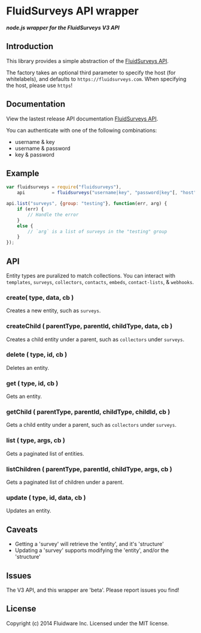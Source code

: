 # FluidSurveys API wrapper
***node.js wrapper for the FluidSurveys V3 API***

## Introduction
This library provides a simple abstraction of the [FluidSurveys API](http://docs.fluidsurveys.com).

The factory takes an optional third parameter to specify the host (for whitelabels), and defaults to `https://fluidsurveys.com`. When specifying the host, please use `https`!

## Documentation
View the lastest release API documentation [FluidSurveys API](http://docs.fluidsurveys.com).

You can authenticate with one of the following combinations:

- username & key
- username & password
- key & password

## Example
```javascript
var fluidsurveys = require("fluidsurveys"),
    api          = fluidsurveys("username|key", "password|key"[, "host"]);

api.list("surveys", {group: "testing"}, function(err, arg) {
	if (err) {
		// Handle the error
	}
	else {
		// `arg` is a list of surveys in the "testing" group
	}
});
```

## API
Entity types are puralized to match collections. You can interact with `templates`, `surveys`, `collectors`, `contacts`, `embeds`, `contact-lists`, & `webhooks`.

### create( type, data, cb )
Creates a new entity, such as `surveys`.

### createChild ( parentType, parentId, childType, data, cb )
Creates a child entity under a parent, such as `collectors` under `surveys`.

### delete ( type, id, cb )
Deletes an entity.

### get ( type, id, cb )
Gets an entity.

### getChild ( parentType, parentId, childType, childId, cb )
Gets a child entity under a parent, such as `collectors` under `surveys`.

### list ( type, args, cb )
Gets a paginated list of entities.

### listChildren ( parentType, parentId, childType, args, cb )
Gets a paginated list of children under a parent.

### update ( type, id, data, cb )
Updates an entity.

## Caveats
- Getting a 'survey' will retrieve the 'entity', and it's 'structure'
- Updating a 'survey' supports modifying the 'entity', and/or the 'structure'

## Issues
The V3 API, and this wrapper are 'beta'. Please report issues you find!


## License
Copyright (c) 2014 Fluidware Inc.
Licensed under the MIT license.
